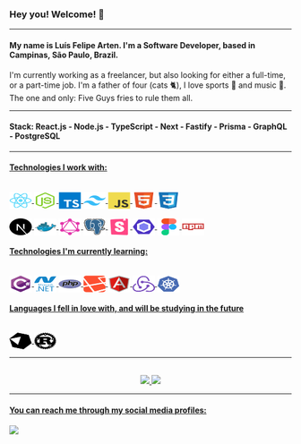 ### Hey you! Welcome! 👋

---

#### My name is Luís Felipe Arten. I'm a Software Developer, based in Campinas, São Paulo, Brazil.
I'm currently working as a freelancer, but also looking for either a full-time, or a part-time job. I'm a father of four (cats 🐈), I love sports 🏈 and music 🎼. The one and only: Five Guys fries to rule them all.

---

#### Stack: React.js - Node.js - TypeScript - Next - Fastify - Prisma - GraphQL - PostgreSQL 

---


<div align="center">
<a href="https://github.com/artenlf">
</div>

#### Technologies I work with:

<div style="display: inline_block"><br>
  
  <img align="center" alt="React" height="30" width="40" src="https://github.com/devicons/devicon/blob/master/icons/react/react-original.svg">

  <img align="center" alt="Node.js" height="30" width="40" src="https://github.com/devicons/devicon/blob/master/icons/nodejs/nodejs-original.svg">
  
  <img align="center" alt="TypeScript" height="30" width="40" src="https://github.com/devicons/devicon/blob/master/icons/typescript/typescript-original.svg">
  
  <img align="center" alt="TailwindCSS" height="30" width="40" src="https://github.com/devicons/devicon/blob/master/icons/tailwindcss/tailwindcss-plain.svg">
  
  <img align="center" alt="JavaScript" height="30" width="40" src="https://github.com/devicons/devicon/blob/master/icons/javascript/javascript-original.svg">
  
  <img align="center" alt="HTML" height="30" width="40" src="https://github.com/devicons/devicon/blob/master/icons/html5/html5-original.svg">
  
  <img align="center" alt="CSS" height="30" width="40" src="https://github.com/devicons/devicon/blob/master/icons/css3/css3-original.svg">
  
</div>

<div style="display: inline_block"><br>
  
  <img align="center" alt="Next.js" height="30" width="40" src="https://github.com/devicons/devicon/blob/master/icons/nextjs/nextjs-original.svg">
  
  <img align="center" alt="Docker" height="30" width="40" src="https://github.com/devicons/devicon/blob/master/icons/docker/docker-original.svg">

  <img align="center" alt="GraphQL" height="30" width="40" src="https://github.com/devicons/devicon/blob/master/icons/graphql/graphql-plain.svg">

  <img align="center" alt="PostgreSQL" height="30" width="40" src="https://github.com/devicons/devicon/blob/master/icons/postgresql/postgresql-original.svg">

  <img align="center" alt="Storybook" height="30" width="40" src="https://github.com/devicons/devicon/blob/master/icons/storybook/storybook-original.svg">
  
  <img align="center" alt="ESLint" height="30" width="40" src="https://github.com/devicons/devicon/blob/master/icons/eslint/eslint-original.svg">

  <img align="center" alt="Figma" height="30" width="40" src="https://github.com/devicons/devicon/blob/master/icons/figma/figma-original.svg">

  <img align="center" alt="npm" height="30" width="40" src="https://github.com/devicons/devicon/blob/master/icons/npm/npm-original-wordmark.svg">
  
</div





---

#### Technologies I'm currently learning:
<div style="display: inline_block"><br>

  <img align="center" alt="c-sharp" height="30" width="40" src="https://github.com/devicons/devicon/blob/master/icons/csharp/csharp-original.svg">

  <img align="center" alt="dot-net" height="30" width="40" src="https://github.com/devicons/devicon/blob/master/icons/dot-net/dot-net-plain-wordmark.svg">

  <img align="center" alt="php" height="30" width="40" src="https://github.com/devicons/devicon/blob/master/icons/php/php-original.svg">

  <img align="center" alt="laravel" height="30" width="40" src="https://github.com/devicons/devicon/blob/master/icons/laravel/laravel-plain.svg">

  <img align="center" alt="redux" height="30" width="40" src="https://github.com/devicons/devicon/blob/master/icons/angularjs/angularjs-original.svg"> 

  <img align="center" alt="redux" height="30" width="40" src="https://github.com/devicons/devicon/blob/master/icons/redux/redux-original.svg">

  <img align="center" alt="kubernetes" height="30" width="40" src="https://github.com/devicons/devicon/blob/master/icons/kubernetes/kubernetes-plain.svg">
  
</div>

#### Languages I fell in love with, and will be studying in the future
<div style="display: inline_block"><br>

  <img align="center" alt="Crystal" height="30" width="40" src="https://github.com/devicons/devicon/blob/master/icons/crystal/crystal-original.svg">
  
  <img align="center" alt="Rust" height="30" width="40" src="https://github.com/devicons/devicon/blob/master/icons/rust/rust-plain.svg">

</div>
  
 --- 
  
 </div>
<div align="center"><br>
    <img height=195px src="https://github-readme-stats.vercel.app/api/top-langs/?username=artenlf&langs_count=8&theme=tokyonight&layout=compact" />
  <img src="https://streak-stats.demolab.com/?user=artenlf&theme=tokyonight" />
</div>

---

#### You can reach me through my social media profiles:

<div>
  <a href="https://www.linkedin.com/in/artenlf/"><img src="https://img.shields.io/badge/LinkedIn-0077B5?style=for-the-badge&logo=linkedin&logoColor=white" target="_blank"></a>
</div>
